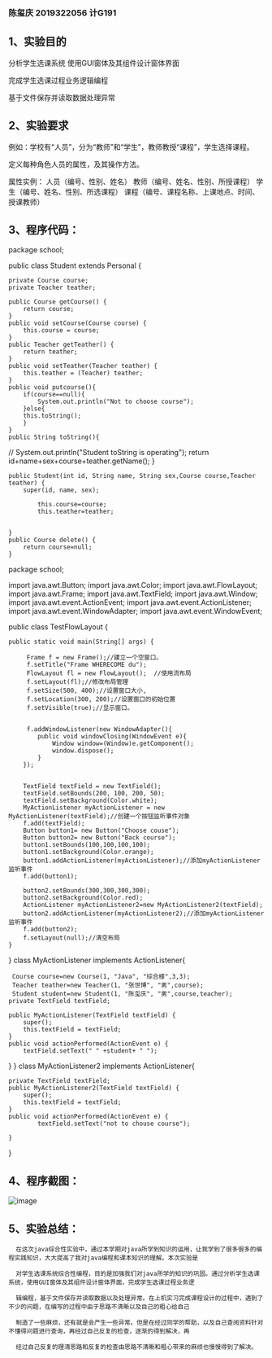 ### 陈玺庆 2019322056 计G191 
## 1、实验目的

分析学生选课系统
使用GUI窗体及其组件设计窗体界面

完成学生选课过程业务逻辑编程

基于文件保存并读取数据处理异常



## 2、实验要求

例如：学校有“人员”，分为“教师”和“学生”，教师教授“课程”，学生选择课程。

定义每种角色人员的属性，及其操作方法。

属性实例： 人员（编号、性别、姓名）
          教师（编号、姓名、性别、所授课程）
          学生（编号、姓名、性别、所选课程）
          课程（编号、课程名称、上课地点、时间、授课教师）
          

## 3、程序代码：


package school;

public class Student extends Personal {


	private Course course;
	private Teacher teather;
	
	public Course getCourse() {
		return course;
	}
	public void setCourse(Course course) {
		this.course = course;
	}
	public Teacher getTeather() {
		return teather;
	}
	public void setTeather(Teacher teather) {
		this.teather = (Teacher) teather;
	}
	public void putcourse(){
		if(course==null){
			System.out.println("Not to choose course");
		}else{
		this.toString();
		}
	}
	public String toString(){
	
//		System.out.println("Student toString is operating");
		return id+name+sex+course+teather.getName();
	}
		
	
	public Student(int id, String name, String sex,Course course,Teacher teather) {
		super(id, name, sex);
		
			this.course=course;
			this.teather=teather;
		
	
	}
	public Course delete() {
		return course=null;
	}


package school;

import java.awt.Button;
import java.awt.Color;
import java.awt.FlowLayout;
import java.awt.Frame;
import java.awt.TextField;
import java.awt.Window;
import java.awt.event.ActionEvent;
import java.awt.event.ActionListener;
import java.awt.event.WindowAdapter;
import java.awt.event.WindowEvent;


public class TestFlowLayout {

    public static void main(String[] args) {

    	 Frame f = new Frame();//建立一个空窗口。
    	 f.setTitle("Frame WHERECOME du");
    	 FlowLayout fl = new FlowLayout();  //使用流布局
         f.setLayout(fl);//修改布局管理
         f.setSize(500, 400);//设置窗口大小,
         f.setLocation(300, 200);//设置窗口的初始位置
         f.setVisible(true);//显示窗口。
    	 

         f.addWindowListener(new WindowAdapter(){
 			public void windowClosing(WindowEvent e){
 				Window window=(Window)e.getComponent();
 				window.dispose();
 			}
 		});


 		TextField textField = new TextField();
 		textField.setBounds(200, 100, 200, 50);
 		textField.setBackground(Color.white);
 		MyActionListener myActionListener = new MyActionListener(textField);//创建一个按钮监听事件对象
 		f.add(textField);
 		Button button1= new Button("Choose couse");
 		Button button2= new Button("Back course");
 		button1.setBounds(100,100,100,100);
 		button1.setBackground(Color.orange);
 		button1.addActionListener(myActionListener);//添加myActionListener监听事件
 		f.add(button1);

 		button2.setBounds(300,300,300,300);
 		button2.setBackground(Color.red);
 		ActionListener myActionListener2=new MyActionListener2(textField);
		button2.addActionListener(myActionListener2);//添加myActionListener监听事件
 		f.add(button2);
        f.setLayout(null);//清空布局
    }
    	
}
class MyActionListener implements ActionListener{
	
	 Course course=new Course(1, "Java", "综合楼",3,3);
	 Teacher teather=new Teacher(1, "张世博", "男",course);
	 Student student=new Student(1, "陈玺庆", "男",course,teacher);
	private TextField textField;
 
	public MyActionListener(TextField textField) {
		super();
		this.textField = textField;
	}
	public void actionPerformed(ActionEvent e) {
		textField.setText(" " +student+ " ");
}
}
class MyActionListener2 implements ActionListener{
	
	private TextField textField;
	public MyActionListener2(TextField textField) {
		super();
		this.textField = textField;
	}
	public void actionPerformed(ActionEvent e) {
			textField.setText("not to chouse course");
	
	}
	
}

## 4、程序截图：

![image](https://github.com/ThingKingcc/Joker/blob/master/123.png)

## 5、实验总结：

      在这次java综合性实验中，通过本学期对java所学到知识的运用，让我学到了很多很多的编程实践知识，大大提高了我对java编程和课本知识的理解。本次实验是
      
      对学生选课系统综合性编程，目的是加强我们对java所学的知识的巩固。通过分析学生选课系统，使用GUI窗体及其组件设计窗体界面，完成学生选课过程业务逻
      
      辑编程，基于文件保存并读取数据以及处理异常。在上机实习完成课程设计的过程中，遇到了不少的问题，在编写的过程中由于思路不清晰以及自己的粗心给自己
      
      制造了一些麻烦，还有就是会产生一些异常。但是在经过同学的帮助，以及自己查阅资料针对不懂得问题进行查询，再经过自己反复的检查，逐渐的得到解决，再
      
      经过自己反复的理清思路和反复的检查由思路不清晰和粗心带来的麻烦也慢慢得到了解决。

